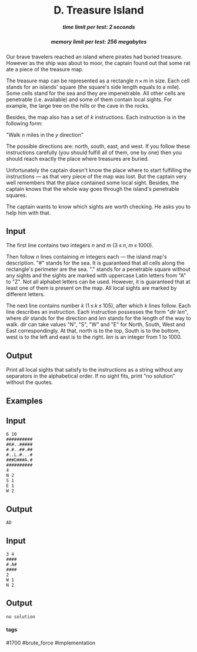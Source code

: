 <h1 style='text-align: center;'> D. Treasure Island</h1>

<h5 style='text-align: center;'>time limit per test: 2 seconds</h5>
<h5 style='text-align: center;'>memory limit per test: 256 megabytes</h5>

Our brave travelers reached an island where pirates had buried treasure. However as the ship was about to moor, the captain found out that some rat ate a piece of the treasure map.

The treasure map can be represented as a rectangle *n* × *m* in size. Each cell stands for an islands' square (the square's side length equals to a mile). Some cells stand for the sea and they are impenetrable. All other cells are penetrable (i.e. available) and some of them contain local sights. For example, the large tree on the hills or the cave in the rocks.

Besides, the map also has a set of *k* instructions. Each instruction is in the following form:

"Walk *n* miles in the *y* direction"

The possible directions are: north, south, east, and west. If you follow these instructions carefully (you should fulfill all of them, one by one) then you should reach exactly the place where treasures are buried. 

Unfortunately the captain doesn't know the place where to start fulfilling the instructions — as that very piece of the map was lost. But the captain very well remembers that the place contained some local sight. Besides, the captain knows that the whole way goes through the island's penetrable squares.

The captain wants to know which sights are worth checking. He asks you to help him with that. 

## Input

The first line contains two integers *n* and *m* (3 ≤ *n*, *m* ≤ 1000).

Then follow *n* lines containing *m* integers each — the island map's description. "#" stands for the sea. It is guaranteed that all cells along the rectangle's perimeter are the sea. "." stands for a penetrable square without any sights and the sights are marked with uppercase Latin letters from "A" to "Z". Not all alphabet letters can be used. However, it is guaranteed that at least one of them is present on the map. All local sights are marked by different letters.

The next line contains number *k* (1 ≤ *k* ≤ 105), after which *k* lines follow. Each line describes an instruction. Each instruction possesses the form "*dir* *len*", where *dir* stands for the direction and *len* stands for the length of the way to walk. *dir* can take values "N", "S", "W" and "E" for North, South, West and East correspondingly. At that, north is to the top, South is to the bottom, west is to the left and east is to the right. *len* is an integer from 1 to 1000.

## Output

Print all local sights that satisfy to the instructions as a string without any separators in the alphabetical order. If no sight fits, print "no solution" without the quotes.

## Examples

## Input


```
6 10  
##########  
#K#..#####  
#.#..##.##  
#..L.#...#  
###D###A.#  
##########  
4  
N 2  
S 1  
E 1  
W 2  

```
## Output


```
AD
```
## Input


```
3 4  
####  
#.A#  
####  
2  
W 1  
N 2  

```
## Output


```
no solution
```


#### tags 

#1700 #brute_force #implementation 